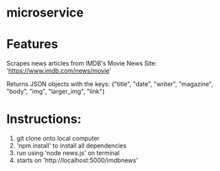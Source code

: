 # microservice

# Features

Scrapes news articles from IMDB's Movie News Site: 'https://www.imdb.com/news/movie'

Returns JSON objects with the keys: {"title", "date", "writer", "magazine", "body", "img", "larger_img", "link"} 

# Instructions: 
1. git clone onto local computer 
2. 'npm install' to install all dependencies 
3. run using 'node news.js' on terminal 
4. starts on 'http://localhost:5000/imdbnews'
